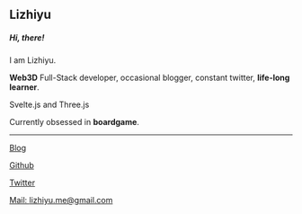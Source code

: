 ## Lizhiyu

##### Hi, there!

I am Lizhiyu.

**Web3D** Full-Stack developer, occasional blogger,  constant twitter, **life-long learner**.

Svelte.js and Three.js

Currently obsessed in **boardgame**.

---
[Blog](https://lizhiyu.me)

[Github](https://github.com/lizhiyu-me)

[Twitter](https://twitter.com/lychee_fish) 

[Mail: lizhiyu.me@gmail.com](mailto:lizhiyu.me@gmail.com)
